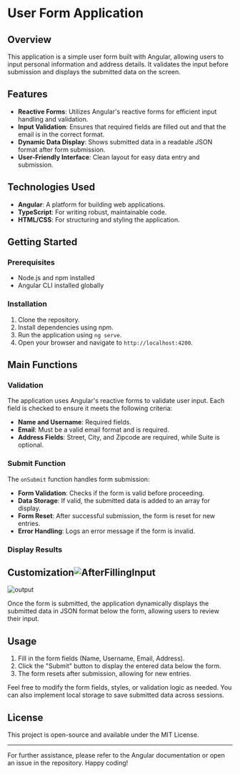 # User Form Application

## Overview

This application is a simple user form built with Angular, allowing users to input personal information and address details. It validates the input before submission and displays the submitted data on the screen.

## Features

- **Reactive Forms**: Utilizes Angular's reactive forms for efficient input handling and validation.
- **Input Validation**: Ensures that required fields are filled out and that the email is in the correct format.
- **Dynamic Data Display**: Shows submitted data in a readable JSON format after form submission.
- **User-Friendly Interface**: Clean layout for easy data entry and submission.

## Technologies Used

- **Angular**: A platform for building web applications.
- **TypeScript**: For writing robust, maintainable code.
- **HTML/CSS**: For structuring and styling the application.

## Getting Started

### Prerequisites

- Node.js and npm installed
- Angular CLI installed globally

### Installation

1. Clone the repository.
2. Install dependencies using npm.
3. Run the application using `ng serve`.
4. Open your browser and navigate to `http://localhost:4200`.

## Main Functions

### Validation

The application uses Angular's reactive forms to validate user input. Each field is checked to ensure it meets the following criteria:

- **Name and Username**: Required fields.
- **Email**: Must be a valid email format and is required.
- **Address Fields**: Street, City, and Zipcode are required, while Suite is optional.

### Submit Function

The `onSubmit` function handles form submission:

- **Form Validation**: Checks if the form is valid before proceeding.
- **Data Storage**: If valid, the submitted data is added to an array for display.
- **Form Reset**: After successful submission, the form is reset for new entries.
- **Error Handling**: Logs an error message if the form is invalid.

### Display Results

## Customization![AfterFillingInput](https://github.com/user-attachments/assets/6262afa5-f1c7-4970-a4f6-01491d09a88b)

![output](https://github.com/user-attachments/assets/2c5ad182-fd11-4883-a4db-996d1bfddb18)


Once the form is submitted, the application dynamically displays the submitted data in JSON format below the form, allowing users to review their input.

## Usage

1. Fill in the form fields (Name, Username, Email, Address).
2. Click the "Submit" button to display the entered data below the form.
3. The form resets after submission, allowing for new entries.




Feel free to modify the form fields, styles, or validation logic as needed. You can also implement local storage to save submitted data across sessions.

## License

This project is open-source and available under the MIT License.

---

For further assistance, please refer to the Angular documentation or open an issue in the repository. Happy coding!
